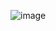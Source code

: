 ![image](https://user-images.githubusercontent.com/37501487/206032986-c70a149a-84ad-4399-b538-6ce43aee4f13.png)
